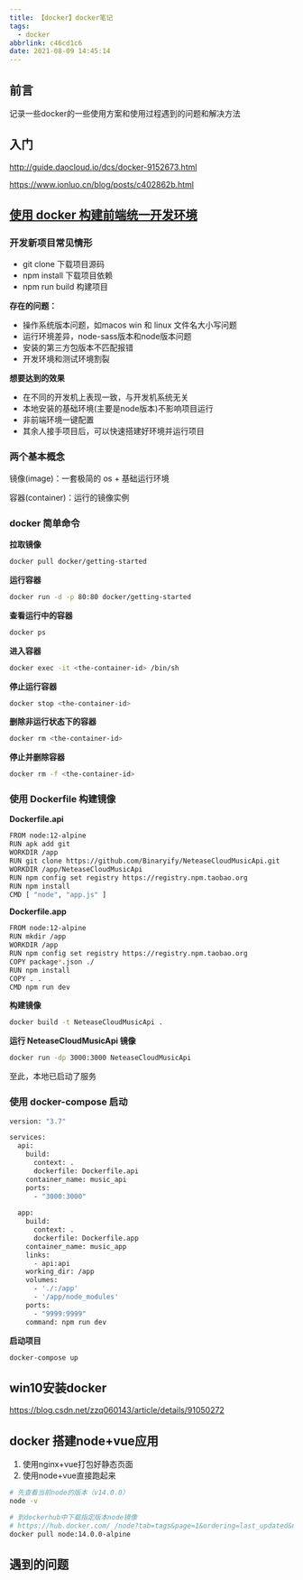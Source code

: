 ```yaml
---
title: 【docker】docker笔记
tags:
  - docker
abbrlink: c46cd1c6
date: 2021-08-09 14:45:14
---
```






## 前言

记录一些docker的一些使用方案和使用过程遇到的问题和解决方法



## 入门

http://guide.daocloud.io/dcs/docker-9152673.html

https://www.ionluo.cn/blog/posts/c402862b.html



## [使用 docker 构建前端统一开发环境](https://blog.csdn.net/weixin_43365116/article/details/114241529)

### 开发新项目常见情形

- git clone 下载项目源码
- npm install 下载项目依赖
- npm run build 构建项目

**存在的问题：**

- 操作系统版本问题，如macos win 和 linux 文件名大小写问题
- 运行环境差异，node-sass版本和node版本问题
- 安装的第三方包版本不匹配报错
- 开发环境和测试环境割裂

**想要达到的效果**

- 在不同的开发机上表现一致，与开发机系统无关
- 本地安装的基础环境(主要是node版本)不影响项目运行
- 非前端环境一键配置
- 其余人接手项目后，可以快速搭建好环境并运行项目



### 两个基本概念

镜像(image)：一套极简的 os + 基础运行环境

容器(container)：运行的镜像实例



### docker 简单命令

**拉取镜像**

```bash
docker pull docker/getting-started
```

**运行容器**

```bash
docker run -d -p 80:80 docker/getting-started
```

**查看运行中的容器**

```bash
docker ps
```

**进入容器**

```bash
docker exec -it <the-container-id> /bin/sh
```

**停止运行容器**

```bash
docker stop <the-container-id>
```

**删除非运行状态下的容器**

```bash
docker rm <the-container-id>
```

**停止并删除容器**

```bash
docker rm -f <the-container-id>
```



### 使用 Dockerfile 构建镜像

**Dockerfile.api**

```bash
FROM node:12-alpine
RUN apk add git
WORKDIR /app
RUN git clone https://github.com/Binaryify/NeteaseCloudMusicApi.git
WORKDIR /app/NeteaseCloudMusicApi
RUN npm config set registry https://registry.npm.taobao.org 
RUN npm install
CMD [ "node", "app.js" ]
```

**Dockerfile.app**

```bash
FROM node:12-alpine
RUN mkdir /app
WORKDIR /app
RUN npm config set registry https://registry.npm.taobao.org 
COPY package*.json ./
RUN npm install
COPY . .
CMD npm run dev
```

**构建镜像**

```bash
docker build -t NeteaseCloudMusicApi .
```

**运行 NeteaseCloudMusicApi 镜像**

```bash
docker run -dp 3000:3000 NeteaseCloudMusicApi
```

至此，本地已启动了服务



### 使用 docker-compose 启动

```bash
version: "3.7"

services: 
  api:
    build: 
      context: .
      dockerfile: Dockerfile.api
    container_name: music_api
    ports: 
      - "3000:3000"
  
  app:
    build: 
      context: .
      dockerfile: Dockerfile.app
    container_name: music_app
    links: 
      - api:api
    working_dir: /app
    volumes: 
      - './:/app'
      - '/app/node_modules'
    ports: 
      - "9999:9999"
    command: npm run dev
```

**启动项目**

```bash
docker-compose up
```



## win10安装docker

https://blog.csdn.net/zzq060143/article/details/91050272



## docker 搭建node+vue应用

1. 使用nginx+vue打包好静态页面
2. 使用node+vue直接跑起来



```bash
# 先查看当前node的版本（v14.0.0）
node -v

# 到dockerhub中下载指定版本node镜像
# https://hub.docker.com/_/node?tab=tags&page=1&ordering=last_updated&name=14.0.0
docker pull node:14.0.0-alpine


```





## 遇到的问题

